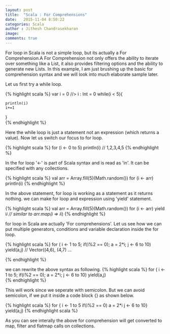 ```yaml
---
layout: post
title:  "Scala : For Comprehensions"
date:   2015-11-04 8:50:22
categories: Scala
author : Jithesh Chandrasekharan
image: 
comments: true
---
```


For loop in Scala is not a simple loop, but its actually a For Comprehension.A For Comprehension not only offers the ability to iterate over something like a List, it also provides filtering options and the ability to generate new Lists. In this example, I am just brushing up the basic for comprehension syntax and we will look into much elaborate sample later.

Let us first try a while loop.

{% highlight scala %}
var i = 0                                 //> i  : Int = 0
while(i < 5){

	println(i)
	i+=1
}            
{% endhighlight %}

Here the while loop is just a statement not an expression (which returns a value). Now let us switch our focus to for loop.

{% highlight scala %}
for (i <- 0 to 5) println(i) // 1,2,3,4,5
{% endhighlight %}

In the for loop '<-' is part of Scala syntax and is read as 'in'. It can be specified with any collections. 

{% highlight scala %}
val arr = Array.fill(5)(Math.random()) 
for (i <- arr) println(i)
{% endhighlight %}

In the above statement, for loop is working as a statement as it returns nothing. we can make for loop and expression using 'yield' statement. 

{% highlight scala %}
val arr = Array.fill(5)(Math.random()) 
for (i <- arr) yield i*i
// similar to
arr.map(i => i*i)
{% endhighlight %}

for loop in Scala are actually 'For comprehensions'. Let us see how we can put multiple generators, conditions and variable declaration inside the for loop.

{% highlight scala %}
for ( i <- 1 to 5; if(i%2 == 0); a = 2*i; j <- 6 to 10) yield(a,j)
//  Vector((4,6), (4,7) ...
                                                
{% endhighlight %}

we can rewrite the above syntax as following.
{% highlight scala %}
for ( i <- 1 to 5;
      if(i%2 == 0);
      a = 2*i;
      j <- 6 to 10) yield(a,j)   
{% endhighlight %}

This will work since we seperate with semicolon.  But we can avoid semicolon, if we put it inside a code block {} as shown below.

{% highlight scala %}
 for { i <- 1 to 5
      if(i%2 == 0)
      a = 2*i
      j <- 6 to 10}
       yield(a,j) 
{% endhighlight scala %}

As you can see interally the above for comprehension will get converted to map, filter and flatmap calls on collections.

